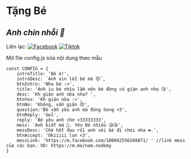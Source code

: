 # Tặng Bé
## _Anh chin nhỗi 🥺_

Liên lạc: 
[![Facebook](https://i.imgur.com/GRqy96ts.jpg)](https://www.facebook.com/nam.nodemy)
[![Tiktok](https://i.imgur.com/Nbfl1E7t.jpg)](https://www.tiktok.com/@manindev)

Mở file config.js sửa nội dung theo mẫu
```
const CONFIG = {
    introTitle: 'Bé à!',
    introDesc: `Anh xin lỗi bé mà 😞`,
    btnIntro: 'Nha bé :<',
    title: 'Anh iu bé nhìu lắm nên bé đừng có giận anh nha 😘',
    desc: 'Kh giận anh nữa nha? ',
    btnYes: 'Kh giận nữa :>',
    btnNo: 'Không, vẫn giận 😠',
    question:'Bé vẫn yêu anh mà đúng hong <3',
    btnReply: 'Gửi',
    reply: 'Bé yêu anh chơ <33333333',
    mess: 'Anh biết mà 🥰. Yêu Bé nhiều 😘😘',
    messDesc: 'Chờ hết đau rồi anh với bé đi chơi nha ❤.',
    btnAccept: 'Okiiiii lun <3',
    messLink: 'https://m.facebook.com/100042556268871/ ' //link mess của các bạn. VD: https://m.me/nam.nodemy
}
```

